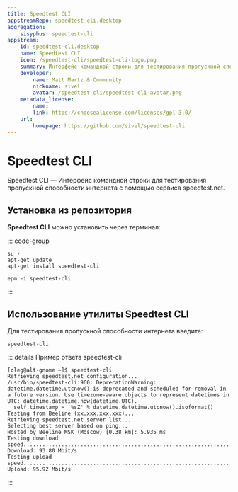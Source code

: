 ```yaml
---
title: Speedtest CLI
appstreamRepo: speedtest-cli.desktop
aggregation:
    sisyphus: speedtest-cli
appstream:
    id: speedtest-cli.desktop
    name: Speedtest CLI
    icon: /speedtest-cli/speedtest-cli-logo.png
    summary: Интерфейс командной строки для тестирования пропускной способности интернета с помощью сервиса speedtest.net.
    developer: 
        name: Matt Martz & Community
        nickname: sivel 
        avatar: /speedtest-cli/speedtest-cli-avatar.png
    metadata_license: 
        name: 
        link: https://choosealicense.com/licenses/gpl-3.0/
    url: 
        homepage: https://github.com/sivel/speedtest-cli
---
```




# Speedtest CLI

Speedtest CLI — Интерфейс командной строки для тестирования пропускной способности интернета с помощью сервиса speedtest.net.

## Установка из репозитория

**Speedtest CLI** можно установить через терминал:

::: code-group

```shell[apt-get]
su -
apt-get update
apt-get install speedtest-cli
```
```shell[epm]
epm -i speedtest-cli
```
:::

## Использование утилиты Speedtest CLI

Для тестирования пропускной способности интернета введите:

```shell
speedtest-cli
```

::: details Пример ответа speedtest-cli
```shell
[oleg@alt-gnome ~]$ speedtest-cli
Retrieving speedtest.net configuration...
/usr/bin/speedtest-cli:960: DeprecationWarning: datetime.datetime.utcnow() is deprecated and scheduled for removal in a future version. Use timezone-aware objects to represent datetimes in UTC: datetime.datetime.now(datetime.UTC).
  self.timestamp = '%sZ' % datetime.datetime.utcnow().isoformat()
Testing from Beeline (xx.xxx.xxx.xxx)...
Retrieving speedtest.net server list...
Selecting best server based on ping...
Hosted by Beeline MSK (Moscow) [0.38 km]: 5.935 ms
Testing download speed................................................................................
Download: 93.80 Mbit/s
Testing upload speed......................................................................................................
Upload: 95.92 Mbit/s

```
:::